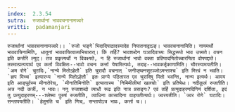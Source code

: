 ```yaml
---
index:  2.3.54
sutra:  रुजार्थानां भाववचनानामज्वरे
vritti:  padamanjari
---
```


	रुजार्थानां भाववचनानामज्वरे।। `रुजो भङ्गे`भिदादिपाठादस्मादेव निपातनाद्वाऽङ्। भाववचनानामिति। नायमर्थो भाववाचिनामिति, धातूनां भाववाचित्वाव्यभिचारात्। किं तर्हि? भावशब्देन घञादिवाच्यः सिद्धरूपो भाव उच्यते। वचन इति कर्त्तरि ल्युट्। तत्र प्रकृत्यर्थो न विवक्ष्यते, न हि रुजार्थानां भावो वक्ता प्रतिपादयितोच्चारयिता वोपपद्दाते। तस्मात्प्रत्ययार्थ एव कर्ता विवक्षितः--भावो वचनः कर्त्ता येषामित्यर्थः, तदाह--भावकर्तृकाणामिति। चौरस्यामयतीति। `अम रोगे` चुरादिः,`नान्ये मितोऽहेतौ` इति चुरादौ वचनात् `जनीजृष्क्नसुरञ्जोऽमन्ताश्च` इति मित्त्वं न भवति। `ज्ञप मिच्च` इत्यारभ्य `नान्ये मितोऽहेतौ` इतः प्राग्ये पठितास्त एव चुरादिषु मितो भवन्ति, नान्य इत्यर्थः। आमय इति आङ्पूर्वस्य मीनातेरेच्, `मीनातिमिनोति` इत्यात्वस्य `निमिमीलीयां खलचोः` इति प्रतिषेधः। नदीकूलं रुजतीति। अत्र नदी कर्त्री, न भावः। ननु रुजाशब्दो व्याधौ रूढ इति नात्र प्रसङ्गः? एवं तर्हि प्रत्युदाहरणदिगियं दर्शिता, इदं तु प्रत्युदाहरणम्---श्लेष्मा पुरुषं रुजतीति, व्याधिना कासादिना ग्राहयतीत्यर्थः। ज्वरयतीति। `ज्वर रोगे` घटादिः। सन्तापयतीति। `हेतुमति च` इति णिच्, सन्तापोऽत्र भावः, कर्त्ता च।।
